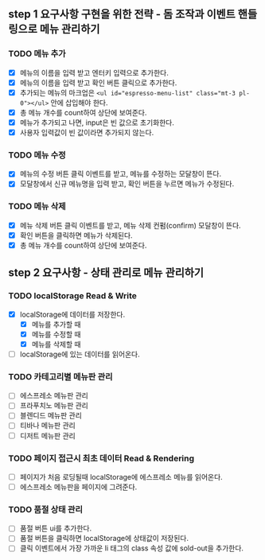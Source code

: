 ## step 1 요구사항 구현을 위한 전략 - 돔 조작과 이벤트 핸들링으로 메뉴 관리하기

### TODO 메뉴 추가

- [x] 메뉴의 이름을 입력 받고 엔터키 입력으로 추가한다.
- [x] 메뉴의 이름을 입력 받고 확인 버튼 클릭으로 추가한다.
- [x] 추가되는 메뉴의 마크업은 `<ul id="espresso-menu-list" class="mt-3 pl-0"></ul>` 안에 삽입해야 한다.
- [x] 총 메뉴 개수를 count하여 상단에 보여준다.
- [x] 메뉴가 추가되고 나면, input은 빈 값으로 초기화한다.
- [x] 사용자 입력값이 빈 값이라면 추가되지 않는다.

### TODO 메뉴 수정

- [x] 메뉴의 수정 버튼 클릭 이벤트를 받고, 메뉴를 수정하는 모달창이 뜬다.
- [x] 모달창에서 신규 메뉴명을 입력 받고, 확인 버튼을 누르면 메뉴가 수정된다.

### TODO 메뉴 삭제

- [x] 메뉴 삭제 버튼 클릭 이벤트를 받고, 메뉴 삭제 컨펌(confirm) 모달창이 뜬다.
- [x] 확인 버튼을 클릭하면 메뉴가 삭제된다.
- [x] 총 메뉴 개수를 count하여 상단에 보여준다.

## step 2 요구사항 - 상태 관리로 메뉴 관리하기

### TODO localStorage Read & Write

- [x] localStorage에 데이터를 저장한다.
  - [x] 메뉴를 추가할 때
  - [x] 메뉴를 수정할 때
  - [x] 메뉴를 삭제할 때
- [ ] localStorage에 있는 데이터를 읽어온다.

### TODO 카테고리별 메뉴판 관리

- [ ] 에스프레소 메뉴판 관리
- [ ] 프라푸치노 메뉴판 관리
- [ ] 블렌디드 메뉴판 관리
- [ ] 티바나 메뉴판 관리
- [ ] 디저트 메뉴판 관리

### TODO 페이지 접근시 최초 데이터 Read & Rendering

- [ ] 페이지가 처음 로딩될때 localStorage에 에스프레소 메뉴를 읽어온다.
- [ ] 에스프레소 메뉴판을 페이지에 그려준다.

### TODO 품절 상태 관리

- [ ] 품절 버튼 ui를 추가한다.
- [ ] 품절 버튼을 클릭하면 localStorage에 상태값이 저장된다.
- [ ] 클릭 이벤트에서 가장 가까운 li 태그의 class 속성 값에 sold-out을 추가한다.
